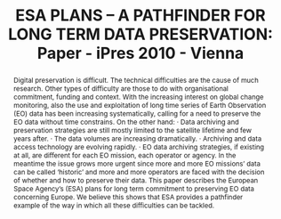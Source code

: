 ---
abstract: 'Digital preservation is difficult. The technical difficulties

  are the cause of much research. Other types of difficulty are

  those to do with organisational commitment, funding and

  context.

  With the increasing interest on global change monitoring,

  also the use and exploitation of long time series of Earth

  Observation (EO) data has been increasing systematically,

  calling for a need to preserve the EO data without time

  constrains.

  On the other hand:

  · Data archiving and preservation strategies are still

  mostly limited to the satellite lifetime and few years

  after.

  · The data volumes are increasing dramatically.

  · Archiving and data access technology are evolving

  rapidly.

  · EO data archiving strategies, if existing at all, are

  different for each EO mission, each operator or

  agency.

  In the meantime the issue grows more urgent since more

  and more EO missions’ data can be called ‘historic’ and more

  and more operators are faced with the decision of whether

  and how to preserve their data.

  This paper describes the European Space Agency’s (ESA)

  plans for long term commitment to preserving EO data

  concerning Europe. We believe this shows that ESA provides

  a pathfinder example of the way in which all these difficulties

  can be tackled.'
creators:
- Giaretta, David
- Albani, Mirko
- Beruti, Vincenzo
- Conway, Esther
- Forcada, M.Eugenia
date: null
document_url: https://services.phaidra.univie.ac.at/api/object/o:185334/download
grand_parent: iPRES
institutions: []
keywords: []
landing_page_url: https://phaidra.univie.ac.at/o:185334
language: eng
layout: publication
license: GPLv3
notes_url: null
parent: iPRES 2010
presentation_url: null
size: 1214406
source_name: iPRES
title: 'ESA PLANS – A PATHFINDER FOR LONG TERM  DATA PRESERVATION: Paper - iPres 2010
  - Vienna'
type: paper
year: 2010
---